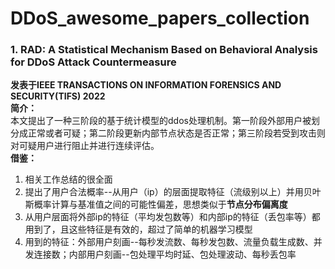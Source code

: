 # DDoS_awesome_papers_collection  
### 1. RAD: A Statistical Mechanism Based on Behavioral Analysis for DDoS Attack Countermeasure
**发表于IEEE TRANSACTIONS ON INFORMATION FORENSICS AND SECURITY(TIFS) 2022**  
**简介：**  
本文提出了一种三阶段的基于统计模型的ddos处理机制。第一阶段外部用户被划分成正常或者可疑；第二阶段更新内部节点状态是否正常；第三阶段若受到攻击则对可疑用户进行阻止并进行连续评估。  
**借鉴：**  
1. 相关工作总结的很全面
2. 提出了用户合法概率--从用户（ip）的层面提取特征（流级别以上）并用贝叶斯概率计算与基准值之间的可能性偏差，思想类似于**节点分布偏离度**
3. 从用户层面将外部ip的特征（平均发包数等）和内部ip的特征（丢包率等）都用到了，且这些特征是有效的，超过了简单的机器学习模型
4. 用到的特征：外部用户刻画--每秒发流数、每秒发包数、流量负载生成数、并发连接数；内部用户刻画--包处理平均时延、包处理波动、每秒丢包率
